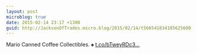 ```yaml
---
layout: post
microblog: true
date: 2015-02-14 23:17 +1300
guid: http://JacksonOfTrades.micro.blog/2015/02/14/t566541834185625600.html
---
```

Mario Canned Coffee Collectibles. ♠ [t.co/bTweyRDc3...](http://t.co/bTweyRDc3e)
